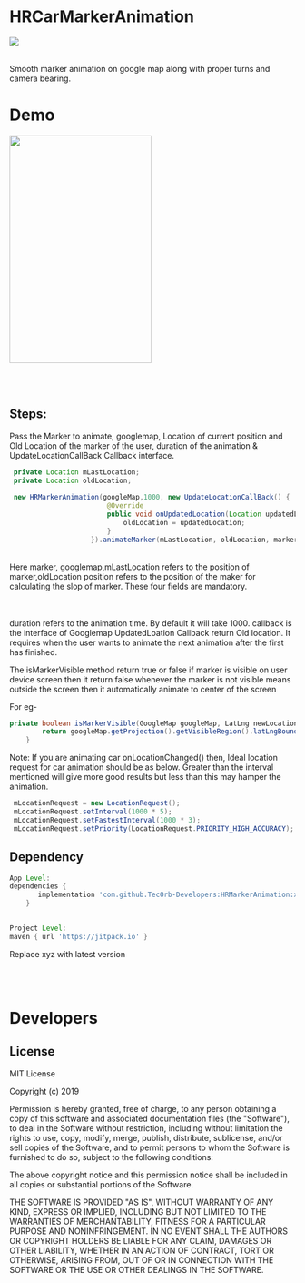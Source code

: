 # HRCarMarkerAnimation

[![](https://jitpack.io/v/TecOrb-Developers/HRMarkerAnimation.svg)](https://jitpack.io/#TecOrb-Developers/HRMarkerAnimation)



<br>
<meta name="google-site-verification" content="9xX5qBXiwU0-eOti0o3ujCSFXmus9BTbz6Dw5FNmtm0" />
Smooth marker animation on google map along with proper turns and camera bearing. 
<br>

# Demo
<img src="https://github.com/TecOrb-Developers/HRMarkerAnimation/blob/master/markerAnimation.gif?raw=true" width="250" height="400"/>

<br><br>

## Steps:

Pass the Marker to animate, googlemap, Location of current position and Old Location of the marker of the user, 
duration of the animation & UpdateLocationCallBack Callback interface.

``` java
 private Location mLastLocation;
 private Location oldLocation;
 
 new HRMarkerAnimation(googleMap,1000, new UpdateLocationCallBack() {
                        @Override
                        public void onUpdatedLocation(Location updatedLocation) {
                            oldLocation = updatedLocation;
                        }
                    }).animateMarker(mLastLocation, oldLocation, marker);
```
<br>
Here marker, googlemap,mLastLocation refers to the position of marker,oldLocation position refers to the position of 
the maker for calculating the slop of marker. 
These four fields are mandatory.
<br><br>

<br>

  duration refers to the animation time. By default it will take 1000.
callback is the interface of Googlemap UpdatedLoation Callback return Old location. It requires when the user wants to animate the next animation 
after the first has finished.
<br>


The isMarkerVisible method return true or false if marker is visible on user device screen then it return false 
whenever the marker is not visible means outside the screen then it automatically animate to center of the screen

For eg-

``` java
private boolean isMarkerVisible(GoogleMap googleMap, LatLng newLocation) {
        return googleMap.getProjection().getVisibleRegion().latLngBounds.contains(newLocation);
    }
```
Note:
    If you are animating car onLocationChanged() then,
   Ideal location request for car animation should be as below. Greater than the interval mentioned will give
   more good results but less than this may hamper the animation.
   ``` java
    mLocationRequest = new LocationRequest();
    mLocationRequest.setInterval(1000 * 5);
    mLocationRequest.setFastestInterval(1000 * 3);
    mLocationRequest.setPriority(LocationRequest.PRIORITY_HIGH_ACCURACY);
   ``` 
 

## Dependency

```groovy
App Level:
dependencies {
	   implementation 'com.github.TecOrb-Developers:HRMarkerAnimation:xyz'
	}
  
```
```groovy
Project Level:
maven { url 'https://jitpack.io' }
``` 
 Replace xyz with latest version
 
  <br><br>

# Developers

## License

MIT License

Copyright (c) 2019 

Permission is hereby granted, free of charge, to any person obtaining a copy
of this software and associated documentation files (the "Software"), to deal
in the Software without restriction, including without limitation the rights
to use, copy, modify, merge, publish, distribute, sublicense, and/or sell
copies of the Software, and to permit persons to whom the Software is
furnished to do so, subject to the following conditions:

The above copyright notice and this permission notice shall be included in all
copies or substantial portions of the Software.

THE SOFTWARE IS PROVIDED "AS IS", WITHOUT WARRANTY OF ANY KIND, EXPRESS OR
IMPLIED, INCLUDING BUT NOT LIMITED TO THE WARRANTIES OF MERCHANTABILITY,
FITNESS FOR A PARTICULAR PURPOSE AND NONINFRINGEMENT. IN NO EVENT SHALL THE
AUTHORS OR COPYRIGHT HOLDERS BE LIABLE FOR ANY CLAIM, DAMAGES OR OTHER
LIABILITY, WHETHER IN AN ACTION OF CONTRACT, TORT OR OTHERWISE, ARISING FROM,
OUT OF OR IN CONNECTION WITH THE SOFTWARE OR THE USE OR OTHER DEALINGS IN THE
SOFTWARE.
